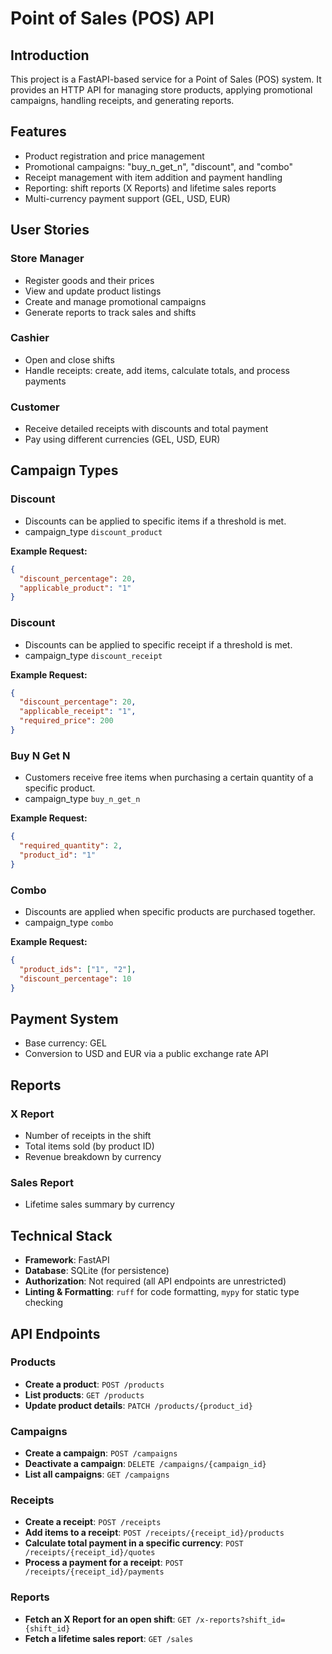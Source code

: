 # Point of Sales (POS) API

## Introduction
This project is a FastAPI-based service for a Point of Sales (POS) system. It provides an HTTP API for managing store products, applying promotional campaigns, handling receipts, and generating reports.

## Features
- Product registration and price management
- Promotional campaigns: "buy_n_get_n", "discount", and "combo"
- Receipt management with item addition and payment handling
- Reporting: shift reports (X Reports) and lifetime sales reports
- Multi-currency payment support (GEL, USD, EUR)

## User Stories
### Store Manager
- Register goods and their prices
- View and update product listings
- Create and manage promotional campaigns
- Generate reports to track sales and shifts

### Cashier
- Open and close shifts
- Handle receipts: create, add items, calculate totals, and process payments

### Customer
- Receive detailed receipts with discounts and total payment
- Pay using different currencies (GEL, USD, EUR)


## Campaign Types
### Discount
- Discounts can be applied to specific items if a threshold is met.
- campaign_type `discount_product`  

**Example Request:**
```json
{
  "discount_percentage": 20,
  "applicable_product": "1"
}
```

### Discount
- Discounts can be applied to specific receipt if a threshold is met.
- campaign_type `discount_receipt`  

**Example Request:**
```json
{
  "discount_percentage": 20,
  "applicable_receipt": "1",
  "required_price": 200
}
```

### Buy N Get N
- Customers receive free items when purchasing a certain quantity of a specific product.
- campaign_type `buy_n_get_n`  

**Example Request:**
```json
{
  "required_quantity": 2,
  "product_id": "1"
}
```

### Combo
- Discounts are applied when specific products are purchased together.
- campaign_type `combo`  

**Example Request:**
```json
{
  "product_ids": ["1", "2"],
  "discount_percentage": 10
}
```

## Payment System
- Base currency: GEL
- Conversion to USD and EUR via a public exchange rate API

## Reports
### X Report
- Number of receipts in the shift
- Total items sold (by product ID)
- Revenue breakdown by currency

### Sales Report
- Lifetime sales summary by currency

## Technical Stack
- **Framework**: FastAPI
- **Database**: SQLite (for persistence)
- **Authorization**: Not required (all API endpoints are unrestricted)
- **Linting & Formatting**: `ruff` for code formatting, `mypy` for static type checking

## API Endpoints
### Products
- **Create a product**: `POST /products`
- **List products**: `GET /products`
- **Update product details**: `PATCH /products/{product_id}`

### Campaigns
- **Create a campaign**: `POST /campaigns`
- **Deactivate a campaign**: `DELETE /campaigns/{campaign_id}`
- **List all campaigns**: `GET /campaigns`

### Receipts
- **Create a receipt**: `POST /receipts`
- **Add items to a receipt**: `POST /receipts/{receipt_id}/products`
- **Calculate total payment in a specific currency**: `POST /receipts/{receipt_id}/quotes`
- **Process a payment for a receipt**: `POST /receipts/{receipt_id}/payments`

### Reports
- **Fetch an X Report for an open shift**: `GET /x-reports?shift_id={shift_id}`
- **Fetch a lifetime sales report**: `GET /sales`



